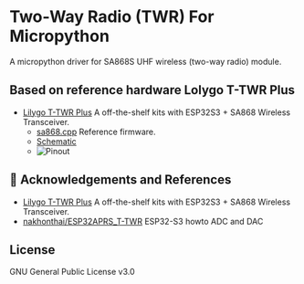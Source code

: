 # Two-Way Radio (TWR) For Micropython

A micropython driver for SA868S UHF wireless (two-way radio) module.

## Based on reference hardware Lolygo T-TWR Plus
- [Lilygo T-TWR Plus](https://www.lilygo.cc/products/t-twr-plus) A off-the-shelf kits with ESP32S3 + SA868 Wireless Transceiver.
    - [sa868.cpp](https://github.com/Xinyuan-LilyGO/T-TWR/blob/master/lib/LilyGo_TWR_Library/src/sa868.cpp) Reference firmware.
    - [Schematic](https://github.com/Xinyuan-LilyGO/T-TWR/blob/master/schematic/T-TWR-Plus_Rev2.0.pdf)
    - ![Pinout]('/docs/lilygo_twr_pinout.jpg')

## :raised_hands: Acknowledgements and References
- [Lilygo T-TWR Plus](https://www.lilygo.cc/products/t-twr-plus) A off-the-shelf kits with ESP32S3 + SA868 Wireless Transceiver.
- [nakhonthai/ESP32APRS_T-TWR](https://github.com/nakhonthai/ESP32APRS_T-TWR/tree/main/doc) ESP32-S3 howto ADC and DAC


## License
GNU General Public License v3.0


